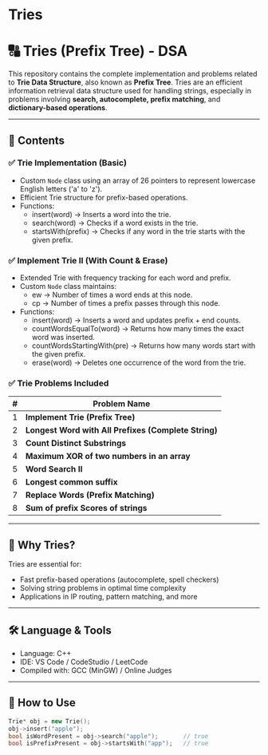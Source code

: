 # Tries
# 🔠 Tries (Prefix Tree) - DSA

This repository contains the complete implementation and problems related to **Trie Data Structure**, also known as **Prefix Tree**. Tries are an efficient information retrieval data structure used for handling strings, especially in problems involving **search, autocomplete, prefix matching**, and **dictionary-based operations**.

---

## 📌 Contents

### ✅ Trie Implementation (Basic)
- Custom `Node` class using an array of 26 pointers to represent lowercase English letters ('a' to 'z').
- Efficient Trie structure for prefix-based operations.
- Functions:
  - insert(word)        → Inserts a word into the trie.
  - search(word)        → Checks if a word exists in the trie.
  - startsWith(prefix)  → Checks if any word in the trie starts with the given prefix.

### ✅ Implement Trie II (With Count & Erase)
- Extended Trie with frequency tracking for each word and prefix.
- Custom `Node` class maintains:
  - ew → Number of times a word ends at this node.
  - cp → Number of times a prefix passes through this node.
- Functions:
  - insert(word)                  → Inserts a word and updates prefix + end counts.
  - countWordsEqualTo(word)      → Returns how many times the exact word was inserted.
  - countWordsStartingWith(pre)  → Returns how many words start with the given prefix.
  - erase(word)                  → Deletes one occurrence of the word from the trie.


### ✅ Trie Problems Included
| # | Problem Name |
|--|--------------|
| 1 | **Implement Trie (Prefix Tree)** |
| 2 | **Longest Word with All Prefixes (Complete String)** | 
| 3 | **Count Distinct Substrings** |
| 4 | **Maximum XOR of two numbers in an array** |
| 5 | **Word Search II** |
| 6 | **Longest common suffix** |
| 7 | **Replace Words (Prefix Matching)** |
| 8 | **Sum of prefix Scores of strings** |
---

## 🧠 Why Tries?

Tries are essential for:
- Fast prefix-based operations (autocomplete, spell checkers)
- Solving string problems in optimal time complexity
- Applications in IP routing, pattern matching, and more

---

## 🛠️ Language & Tools

- Language: C++
- IDE: VS Code / CodeStudio / LeetCode
- Compiled with: GCC (MinGW) / Online Judges

---

## 🚀 How to Use

```cpp
Trie* obj = new Trie();
obj->insert("apple");
bool isWordPresent = obj->search("apple");       // true
bool isPrefixPresent = obj->startsWith("app");   // true

